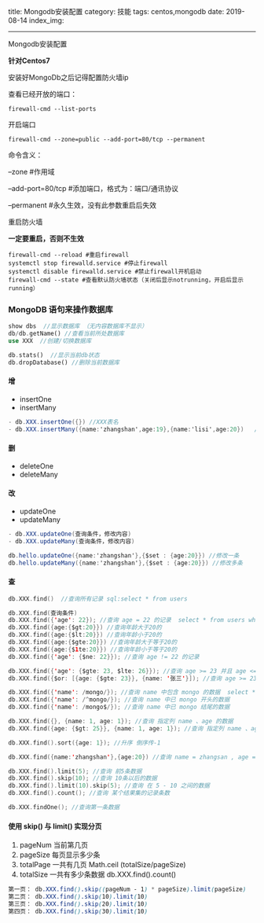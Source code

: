 
title: Mongodb安装配置
category: 技能
tags: centos,mongodb
date: 2019-08-14
index_img: 

---

Mongodb安装配置

<!--more-->

**针对Centos7**

安装好MongoDb之后记得配置防火墙ip

查看已经开放的端口：

```shell
firewall-cmd --list-ports
```

开启端口

```shell
firewall-cmd --zone=public --add-port=80/tcp --permanent
```

命令含义：

–zone #作用域

–add-port=80/tcp #添加端口，格式为：端口/通讯协议

–permanent #永久生效，没有此参数重启后失效

重启防火墙

**一定要重启，否则不生效**

```shell
firewall-cmd --reload #重启firewall
systemctl stop firewalld.service #停止firewall
systemctl disable firewalld.service #禁止firewall开机启动
firewall-cmd --state #查看默认防火墙状态（关闭后显示notrunning，开启后显示running）
```



### MongoDB 语句来操作数据库

```rust
show dbs  //显示数据库 （无内容数据库不显示）
db/db.getName() //查看当前所处数据库
use XXX  //创建/切换数据库

db.stats()  //显示当前db状态
db.dropDatabase() //删除当前数据库
```

#### 增

- insertOne
- insertMany

```csharp
- db.XXX.insertOne({}) //XXX表名 
- db.XXX.insertMany({name:'zhangshan',age:19},{name:'lisi',age:20})   //增加多条
```

#### 删

- deleteOne
- deleteMany

#### 改

- updateOne
- updateMany

```csharp
- db.XXX.updateOne(查询条件，修改内容)
- db.XXX.updateMany(查询条件，修改内容)

db.hello.updateOne({name:'zhangshan'},{$set : {age:20}}) //修改一条
db.hello.updateMany({name:'zhangshan'},{$set : {age:20}}) //修改多条
```

#### 查

```swift
db.XXX.find()  //查询所有记录 sql:select * from users

db.XXX.find(查询条件)
db.XXX.find({'age': 22}); //查询 age = 22 的记录  select * from users where age = 22;
db.XXX.find({age:{$gt:20}}) //查询年龄大于20的
db.XXX.find({age:{$lt:20}}) //查询年龄小于20的
db.XXX.find({age:{$gte:20}}) //查询年龄大于等于20的
db.XXX.find({age:{$1te:20}}) //查询年龄小于等于20的
db.XXX.find({'age': {$ne: 22}}); //查询 age != 22 的记录

db.XXX.find({'age': {$gte: 23, $lte: 26}}); //查询 age >= 23 并且 age <= 26
db.XXX.find({$or: [{age: {$gte: 23}}, {name: '张三'}]); //查询 age >= 23 或者 name == '张三'

db.XXX.find({'name': /mongo/}); //查询 name 中包含 mongo 的数据  select * from users where name like %mongo%;
db.XXX.find({'name': /^mongo/}); //查询 name 中已 mongo 开头的数据
db.XXX.find({'name': /mongo$/}); //查询 name 中已 mongo 结尾的数据

db.XXX.find({}, {name: 1, age: 1}); //查询 指定列 name 、age 的数据
db.XXX.find({age: {$gt: 25}}, {name: 1, age: 1}); //查询 指定列 name 、age 并且 age > 25

db.XXX.find().sort({age: 1}); //升序 倒序传-1

db.XXX.find({name:'zhangshan'},{age:20}) //查询 name = zhangsan , age = 20 的数据

db.XXX.find().limit(5); //查询 前5条数据
db.XXX.find().skip(10); //查询 10条以后的数据
db.XXX.find().limit(10).skip(5); //查询 在 5 - 10 之间的数据
db.XXX.find().count(); //查询 某个结果集的记录条数

db.XXX.findOne(); //查询第一条数据
```

#### 使用 skip() 与 limit() 实现分页

1. pageNum 当前第几页
2. pageSize 每页显示多少条
3. totalPage 一共有几页       Math.ceil (totalSize/pageSize)
4. totalSize 一共有多少条数据    db.XXX.find().count()

```css
第一页： db.XXX.find().skip((pageNum - 1) * pageSize).limit(pageSize)
第二页： db.XXX.find().skip(10).limit(10)
第三页： db.XXX.find().skip(20).limit(10)
第四页： db.XXX.find().skip(30).limit(10)
```

